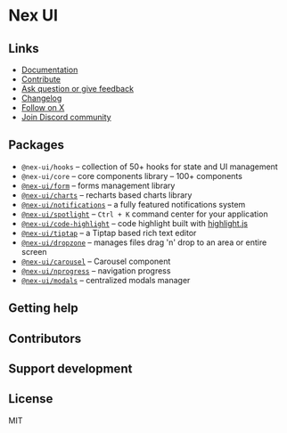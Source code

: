 # Nex UI

## Links

- [Documentation](https://mantine.dev/)
- [Contribute](https://mantine.dev/contribute)
- [Ask question or give feedback](https://github.com/mantinedev/mantine/discussions)
- [Changelog](https://mantine.dev/changelog/all-releases)
- [Follow on X](https://x.com/mantinedev)
- [Join Discord community](https://discord.gg/wbH82zuWMN)

## Packages

- `@nex-ui/hooks` – collection of 50+ hooks for state and UI management
- `@nex-ui/core` – core components library – 100+ components
- [`@nex-ui/form`](https://nex-ui.dev/form/use-form) – forms management library
- [`@nex-ui/charts`](https://nex-ui.dev/charts/getting-started/) – recharts based charts library
- [`@nex-ui/notifications`](https://nex-ui.dev/x/notifications) – a fully featured notifications system
- [`@nex-ui/spotlight`](https://nex-ui.dev/x/spotlight) – `Ctrl + K` command center for your application
- [`@nex-ui/code-highlight`](https://nex-ui.dev/x/code-highlight/) – code highlight built with [highlight.js](https://highlightjs.org/)
- [`@nex-ui/tiptap`](https://nex-ui.dev/x/tiptap) – a Tiptap based rich text editor
- [`@nex-ui/dropzone`](https://nex-ui.dev/x/dropzone) – manages files drag 'n' drop to an area or entire screen
- [`@nex-ui/carousel`](https://nex-ui.dev/x/carousel) – Carousel component
- [`@nex-ui/nprogress`](https://nex-ui.dev/x/nprogress) – navigation progress
- [`@nex-ui/modals`](https://nex-ui.dev/x/modals) – centralized modals manager

## Getting help

## Contributors

## Support development


## License

MIT
